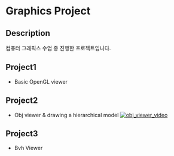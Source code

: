 # Graphics Project

## Description
컴퓨터 그래픽스 수업 중 진행한 프로젝트입니다.

## Project1
* Basic OpenGL viewer
## Project2
* Obj viewer & drawing a hierarchical model
[![obj_viewer_video](http://img.youtube.com/vi/5XU7HpjU73E/0.jpg)](https://youtu.be/5XU7HpjU73E?si=1vlRU_o2qylcFeLz)
## Project3
* Bvh Viewer
